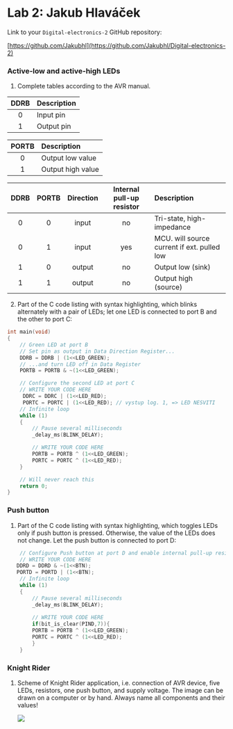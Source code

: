 # Lab 2: Jakub Hlaváček

Link to your `Digital-electronics-2` GitHub repository:

   [https://github.com/Jakubhl](https://github.com/Jakubhl/Digital-electronics-2)


### Active-low and active-high LEDs

1. Complete tables according to the AVR manual.

| **DDRB** | **Description** |
| :-: | :-- |
| 0 | Input pin |
| 1 | Output pin|

| **PORTB** | **Description** |
| :-: | :-- |
| 0 | Output low value |
| 1 | Output high value |

| **DDRB** | **PORTB** | **Direction** | **Internal pull-up resistor** | **Description** |
| :-: | :-: | :-: | :-: | :-- |
| 0 | 0 | input | no | Tri-state, high-impedance |
| 0 | 1 | input | yes | MCU. will source current if ext. pulled low |
| 1 | 0 | output | no | Output low (sink) |
| 1 | 1 | output | no | Output high (source) |

2. Part of the C code listing with syntax highlighting, which blinks alternately with a pair of LEDs; let one LED is connected to port B and the other to port C:

```c
int main(void)
{
    // Green LED at port B
    // Set pin as output in Data Direction Register...
    DDRB = DDRB | (1<<LED_GREEN);
    // ...and turn LED off in Data Register
    PORTB = PORTB & ~(1<<LED_GREEN);

    // Configure the second LED at port C
    // WRITE YOUR CODE HERE
     DDRC = DDRC | (1<<LED_RED);
     PORTC = PORTC | (1<<LED_RED); // vystup log. 1, => LED NESVITI
    // Infinite loop
    while (1)
    {
        // Pause several milliseconds
        _delay_ms(BLINK_DELAY);

        // WRITE YOUR CODE HERE
        PORTB = PORTB ^ (1<<LED_GREEN);
        PORTC = PORTC ^ (1<<LED_RED);
    }

    // Will never reach this
    return 0;
}
```


### Push button

1. Part of the C code listing with syntax highlighting, which toggles LEDs only if push button is pressed. Otherwise, the value of the LEDs does not change. Let the push button is connected to port D:

```c
    // Configure Push button at port D and enable internal pull-up resistor
    // WRITE YOUR CODE HERE
   DDRD = DDRD & ~(1<<BTN);
   PORTD = PORTD | (1<<BTN);
    // Infinite loop
    while (1)
    {
        // Pause several milliseconds
        _delay_ms(BLINK_DELAY);
        
        // WRITE YOUR CODE HERE
        if(bit_is_clear(PIND,7)){
        PORTB = PORTB ^ (1<<LED_GREEN);
        PORTC = PORTC ^ (1<<LED_RED);
        }
    }
```


### Knight Rider

1. Scheme of Knight Rider application, i.e. connection of AVR device, five LEDs, resistors, one push button, and supply voltage. The image can be drawn on a computer or by hand. Always name all components and their values!

   ![](images/knight_rider.png)
